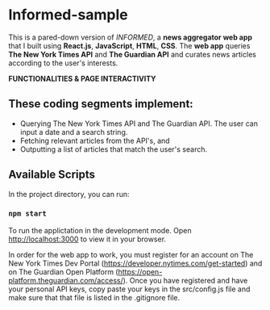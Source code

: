 # Informed-sample

This is a pared-down version of *INFORMED*, a **news aggregator web app** that I built using **React.js**, **JavaScript**, **HTML**, **CSS**. The **web app** queries **The New York Times API** and **The Guardian API** and curates news articles according to the user's interests.

**FUNCTIONALITIES & PAGE INTERACTIVITY**

## These coding segments implement:
- Querying The New York Times API and The Guardian API. The user can input a date and a search string.
- Fetching relevant articles from the API's, and 
- Outputting a list of articles that match the user's search.

## Available Scripts

In the project directory, you can run:

### `npm start`

To run the applictation in the development mode.
Open [http://localhost:3000](http://localhost:3000) to view it in your browser.

In order for the web app to work, you must register for an account on The New York Times Dev Portal (https://developer.nytimes.com/get-started) and on The Guardian Open Platform (https://open-platform.theguardian.com/access/). Once you have registered and have your personal API keys, copy paste your keys in the src/config.js file and make sure that that file is listed in the .gitignore file.


